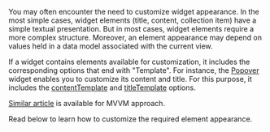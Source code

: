 You may often encounter the need to customize widget appearance. In the most simple cases, widget elements (title, content, collection item) have a simple textual presentation. But in most cases, widget elements require a more complex structure. Moreover, an element appearance may depend on values held in a data model associated with the current view.

If a widget contains elements available for customization, it includes the corresponding options that end with "Template". For instance, the [Popover](/api-reference/10%20UI%20Widgets/dxPopover '/Documentation/ApiReference/UI_Widgets/dxPopover/') widget enables you to customize its content and title. For this purpose, it includes the [contentTemplate](/api-reference/10%20UI%20Widgets/dxPopup/1%20Configuration/contentTemplate.md '/Documentation/ApiReference/UI_Widgets/dxPopover/Configuration/#contentTemplate') and [titleTemplate](/api-reference/10%20UI%20Widgets/dxPopup/1%20Configuration/titleTemplate.md '/Documentation/ApiReference/UI_Widgets/dxPopover/Configuration/#titleTemplate') options.

[Similar article](/concepts/05%20Widgets/zz%20Common/05%20UI%20Widgets/35%20Customize%20Widget%20Element%20Appearance%20-%20MVVM%20Approach '/Documentation/Guide/Widgets/Common/UI_Widgets/Customize_Widget_Element_Appearance_-_MVVM_Approach/') is available for MVVM approach.

Read below to learn how to customize the required element appearance.
